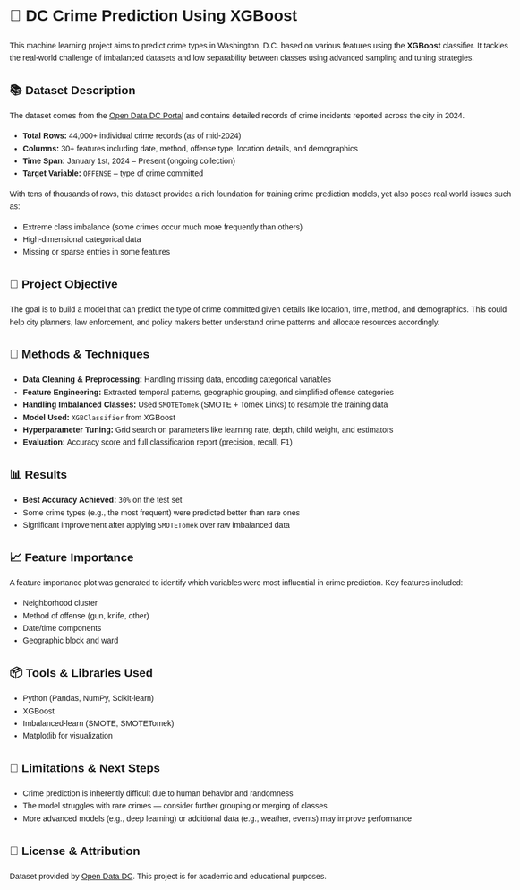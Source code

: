 <!DOCTYPE html>
<html lang="en">
<head>
  <meta charset="UTF-8" />
  <meta name="viewport" content="width=device-width, initial-scale=1.0"/>
  
</head>
<body style="font-family: Arial, sans-serif; line-height: 1.6; max-width: 900px; margin: auto; padding: 20px;">

  <h1>🚨 DC Crime Prediction Using XGBoost</h1>

  <p>
    This machine learning project aims to predict crime types in Washington, D.C. based on various features using the <strong>XGBoost</strong> classifier. 
    It tackles the real-world challenge of imbalanced datasets and low separability between classes using advanced sampling and tuning strategies.
  </p>

  <h2>📚 Dataset Description</h2>
  <p>
    The dataset comes from the <a href="https://opendata.dc.gov/" target="_blank">Open Data DC Portal</a> and contains detailed records of crime incidents reported across the city in 2024.
  </p>

  <ul>
    <li><strong>Total Rows:</strong> 44,000+ individual crime records (as of mid-2024)</li>
    <li><strong>Columns:</strong> 30+ features including date, method, offense type, location details, and demographics</li>
    <li><strong>Time Span:</strong> January 1st, 2024 – Present (ongoing collection)</li>
    <li><strong>Target Variable:</strong> <code>OFFENSE</code> – type of crime committed</li>
  </ul>

  <p>
    With tens of thousands of rows, this dataset provides a rich foundation for training crime prediction models, yet also poses real-world issues such as:
  </p>

  <ul>
    <li>Extreme class imbalance (some crimes occur much more frequently than others)</li>
    <li>High-dimensional categorical data</li>
    <li>Missing or sparse entries in some features</li>
  </ul>

  <h2>🎯 Project Objective</h2>
  <p>
    The goal is to build a model that can predict the type of crime committed given details like location, time, method, and demographics. This could help city planners, law enforcement, and policy makers better understand crime patterns and allocate resources accordingly.
  </p>

  <h2>🧠 Methods & Techniques</h2>
  <ul>
    <li><strong>Data Cleaning & Preprocessing:</strong> Handling missing data, encoding categorical variables</li>
    <li><strong>Feature Engineering:</strong> Extracted temporal patterns, geographic grouping, and simplified offense categories</li>
    <li><strong>Handling Imbalanced Classes:</strong> Used <code>SMOTETomek</code> (SMOTE + Tomek Links) to resample the training data</li>
    <li><strong>Model Used:</strong> <code>XGBClassifier</code> from XGBoost</li>
    <li><strong>Hyperparameter Tuning:</strong> Grid search on parameters like learning rate, depth, child weight, and estimators</li>
    <li><strong>Evaluation:</strong> Accuracy score and full classification report (precision, recall, F1)</li>
  </ul>

  <h2>📊 Results</h2>
  <ul>
    <li><strong>Best Accuracy Achieved:</strong> <code>30%</code> on the test set</li>
    <li>Some crime types (e.g., the most frequent) were predicted better than rare ones</li>
    <li>Significant improvement after applying <code>SMOTETomek</code> over raw imbalanced data</li>
  </ul>

  <h2>📈 Feature Importance</h2>
  <p>
    A feature importance plot was generated to identify which variables were most influential in crime prediction. Key features included:
  </p>
  <ul>
    <li>Neighborhood cluster</li>
    <li>Method of offense (gun, knife, other)</li>
    <li>Date/time components</li>
    <li>Geographic block and ward</li>
  </ul>

  <h2>📦 Tools & Libraries Used</h2>
  <ul>
    <li>Python (Pandas, NumPy, Scikit-learn)</li>
    <li>XGBoost</li>
    <li>Imbalanced-learn (SMOTE, SMOTETomek)</li>
    <li>Matplotlib for visualization</li>
  </ul>

  <h2>🚧 Limitations & Next Steps</h2>
  <ul>
    <li>Crime prediction is inherently difficult due to human behavior and randomness</li>
    <li>The model struggles with rare crimes — consider further grouping or merging of classes</li>
    <li>More advanced models (e.g., deep learning) or additional data (e.g., weather, events) may improve performance</li>
  </ul>

  <h2>🧾 License & Attribution</h2>
  <p>
    Dataset provided by <a href="https://opendata.dc.gov/" target="_blank">Open Data DC</a>. This project is for academic and educational purposes.
  </p>

</body>
</html>
